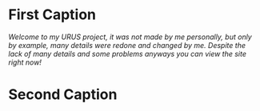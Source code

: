# First Caption
_Welcome to my URUS project, it was not made by me personally, but only by example,  many details were redone and changed by me. Despite the lack of many details and some problems anyways you can view the site right now!_



# Second Caption
